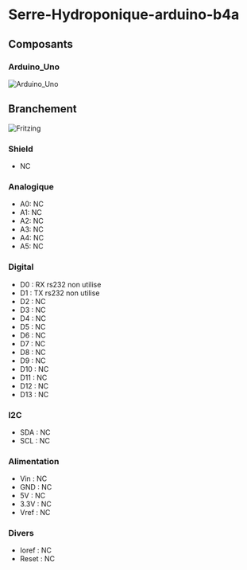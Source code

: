 # Serre-Hydroponique-arduino-b4a

## Composants

### Arduino_Uno
![Arduino_Uno]()

## Branchement
![Fritzing]()

### Shield
* NC

### Analogique
* A0: NC
* A1: NC
* A2: NC
* A3: NC
* A4: NC
* A5: NC

### Digital
* D0 : RX rs232 non utilise
* D1 : TX rs232 non utilise
* D2 : NC
* D3 : NC
* D4 : NC
* D5 : NC
* D6 : NC
* D7 : NC
* D8 : NC
* D9 : NC
* D10 : NC
* D11 : NC
* D12 : NC
* D13 : NC 

### I2C
* SDA : NC
* SCL : NC

### Alimentation
* Vin : NC
* GND : NC
* 5V : NC
* 3.3V : NC
* Vref : NC

### Divers 
* Ioref : NC
* Reset : NC